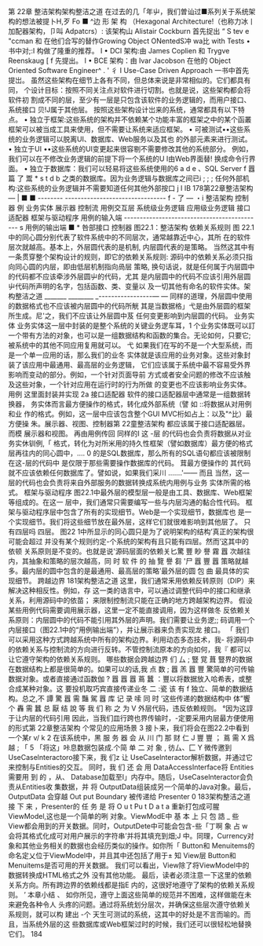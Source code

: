 第 22章
整洁架构架构整洁之道
在过去的几「年屮，我们曽讪过■系列关于系统架构的想法被提卜H,歹
Fo
■ ^边 形 架 构 （Hexagonal Architecture!（也称力冰丨加配器架构，卩叫 
Adpatcrs）: 该架构山 Alistair Cockburn 首先捉出 “ S tev e "ccman 和 
在他们合写的替作Growing Object ONentedS冲 wa比 with Tests •书中对;:I 构做了隆重的推荐。 I
• DCI 架构:由 James Coplien 和 Trygve Reenskaug [ f 先提出。 I
• BCE 架构：由 Ivar Jacobson 在他的 Object Oriented Software Engineer^ . 
' 彳 I
Use-Case Driven Approach 一书中首先提岀。 虽然这些架构在细节上各有不同，但总体来说是非常相似的。它们都具有同， 
个设计目标：按照不同关注点对软件进行切割。也就是说，这些架构都会将软件初 
割成不同的层，至少有一层是只包含该软件的业务逻辑的，而用户接口、系统接口 
贝!J属于其他层。
按照这些架构设计岀来的系统，通常都具有以下特点。
• 独立于框架:这些系统的架构并不依赖某个功能丰富的框架之中的某个函叢 
框架可以被当成工具来使用，但不需要让系统来适应框架。
• 可被测试••这些系统的业务逻辑可以脱离UI、数据库、Web服务以及其也 的外部元素来进行测试。
• 独立于UI ••这些系统的UI变更起来很容剔不需要修改其他的系统部分。 
例如，我们可以在不修改业务逻辑的前提下将一个系统的U I由Web界面替! 换成命令行界面。
• 独立于数据库：我们可以轻易将这些系统使用的6 a d e 、SQL Server f 囂 篇 了 鬻 * s t d b 之类的数据库。因为业务逻辑与数据库之间已i ; ; ; 任何外部机构:这些系统的业务逻辑并不需要知道任何其他外部按口 j
I IB
178第22章整洁架构
—
| ■ ■ -------- -------------------------------- f - 了 — ・i
整洁架构
控制器
例
业务实体
展示器
控制流 用例交互层
系统级业务逻辑 
应用级业务逻辑 
接口适配器
框架与驱动程序
用例的输入端
-------------------------------------------- s
用例的输出端
■
*
咎部接口 控制器
图22.1：整洁架构
依赖关系规则
图 22.1中的同心圆分别代表了软件系统中的不同层次，通常越靠近中心，其所
在的软件层次就越高。基本上，外层圆代表的是机制, 内层圆代表的是策略。
当然这其中有一条贯穿整个架构设计的规则，即它的依赖关系规则:
源码中的依赖关系必须只指向同心圆的内层，即由低层机制指向咼层
策略,
换句话说，就是任何属于内层圆中的代码都不应该牵涉外层圆屮的代码，尤其 
是内层圆中的代码不应该引用外层圆屮代码所声明的名字，包括函数、类、变量以 
及一切其他有命名的软件实体。架构整洁之道 _______ ________ _-----------------— —
同样的道理，外层圆中使用的数据格式也不应该被内层圆中的代码所觥 
其是当数据格」弋是由外层圆的框架所生成。尼'之，我们不应该让外层圆中芨 
任何变更影响到内层圆的代码。
业务实体
业务实体这一层中封装的是整个系统的关键业务逻车耳，1 个业务实体既可以訂 
一个带有方法的对象，也可以是一组数据结构和函数的集合。无论如何，只要它; 
被系统中的其他不同应用复用就可以。 弋
如果我们在写的不是一个大型系统，而是一个单一应用的话，那么我们的业冬 
实体就是该应用的业务对象。这些对象封装了该应用中最通用、最高层的业务逻辑， 
它们应该属于系统中最不容易受外界影响而变动的部分。例如，一个针对页面导前 
方式或者安全问题的修改不应该触及这些对象，一个针对应用在运行时的行为所做 
的变更也不应该影响业务实体。
用例
这里面封装并实现
2a
接口适配器
软件的接口适配器层中通常是一组数据转换器，
务实体而言最方便操作的格式，转化成外部系统（譬 如 ::将数据从对用例和业 
作的格式。例如，这一层中应该包含整个GUI MVC桁如占上：以及"^比）最方便操 
朱。展示器、视图、控制器第 22童整洁架构
都应该属于接口适配器层。而模 
展示器和视图。 再由用例传回
同样的I 这 -层 的代码也会负责将数据从对业务实休钏例,「 
格式，转化为对所米用的持久性框架（譬如数据库）最方便的格式 
层再往内的同心圆中，.... 0
的是SQL数据库，那么所有的SQL语句都应该被限制在这-层的代码中 
是仅限于那些需要操作数据库的代码。
茸最方便操作的
其代码就不应该依赖任何数据库了。譬如说，如果我们采川
.......'—— 而且
当然，这—层的代码也会负责将来自外部服务的数据转换成系统内用例与业务 
实体所需的格式。
框架与驱动程序
图22.1中最外层的模型层一般是由工具、数据库、Web框架等组成的。在这一 层中，我们通常只需要编写一些与内层沟通的黏合性代码。
框架与驱动程序层中包含了所有的实现细节。Web是一个实现细节，数据库也 是一个实现细节。我们将这些细节放在最外层，这样它们就很难影响到其他层了。
只有四层吗
四层。
图22 1中所显示的同心圆只是为了说明架构的结构’真正的架构很可能会超过 
并没有某个规则约定-个系统的架构有且只能有四层。然而’这其中的依顿 
关系原则是不变的。也就是说'源码层面的依赖关匕驚 豐 眇 譽 霧 囂 
次越往内，其抽象和策略的层次越高，同 时 软 件 的 抽 覽 譽 芻 '尸 囂 豐 囂 
策略就越多。最内层的圆中包含的是最通用、最高层的策略’最外层的圆 包 曲 
最具体的实现细节。
跨越边界
181架构整洁之道
这里，我们通常釆用依赖反转原则（DIP）来解决这种相反性。例如，存 
这一类的诰言中，可以通过调整代码中的接口和继承关系，利用源码中的依苗； 
来限制控制流只能在正确的地方跨越架构边界。
假设某些用例代码需要调用展示器，这里一定不能直接调用，因为这样做冬 
反依赖关系原则：内层圆中的代码不能引用其外层的声明。我们需要让业务逻;; 
码调用一个内层接口（图22.1中的“用例输出端”），并让展示器来负责实现龙 
接口。 
「
我们可以采用这种方式跨越系统中所有的架构边界。利用动态多态技术，我- 
将源码中的依赖关系与控制流的方向进行反转。不管控制流原本的方向如何，我『 
都可以让它遵守架构的依赖关系规则。
哪些数据会跨越边界
们 厶 ; 豎 覚 葺 豎界的数据在数据结构上都是很简单的。如果可以的话,我 
点 数 ; 囂 羔 囂 豐 驚简单的可传输数据对象。或者直接通过函数伽 
? 囂 囂 囂 蔦 蠶 ：豐以将数据放入哈希表，或整合成某种对象。这 
要投机取巧宾直接传递业冬 二 :瓷 该 有 f 独立、简单的数据结构。总之,不 譚 驚 囂 需 豔 駕 囂 库 记 录 嗦 同 时 ’这些传递的数据结构中 
体”饗 个 轟 需 蠶 总 厭 结 說 等 我 们 称 之 为 V 
外层代码，违反依赖规则。 °因为这諄于让内层的代码引用
因此，当我们皿行跨也界传输时，-定要采用内层最方便使用的形式第 22章整洁架构
个常见的应用场景
3
接卜来，我们将会在图22.2中看到一个某r v/ k 2 在该系统中，黑 服 务 器 会 从 川 门 那 财 仁 J 豐 豐 ； 蔦 
需 X 爲 越 ; 「 5 「将这」咔息数据包装成.个简 单 二 对 象 , 
彷厶、匚 Y 微传邀到UseCaselnteractoro接下来，我
们z 让 UseCaselnteractor解析数据，并通过它来控制与Entities的交互。 同时，我 们 还 会 用 DataAccessInterface将 Entities需要用 到 的 ，从、 Database加载至I」内存中。随后，UseCaselnteractor会负责从Entities收 集数据，并 将 OutputData组装成另一个简单的Java对象。最后，OutputData 会穿越 Out put Boundary 被传递给 Presenter 0
183架构整洁之道
接 下 来 ，Presenter的 任 务 是 将 O u t Pu t D a t a 重新打包成可腥 
ViewModel,这也是一个简单的咧 对象。ViewModE中 基 本 上 只 包 誥 _ 些 View都会用到的开关数据。同时，OutputDete中可能会包含-些「丁啊 象 占 w 会将其格式化成可对用户展示的字符串’并将其填充到畑;J 中。同理，Currency对象和其他业务相关的数据也会经历类似的操作。如你所「 
Button和 Menuitems的命名定乂位于ViewModel中，并且其中还包括了用于± 知 View层 Button和 Menuitems是否可用的开关数据。
我们可以看出，View除了将ViewModel中的数据转换成HTML格式之外 没有其他功能。
最后，读者必须注意一下这里的依赖关系方向。所有跨边界的依赖线都是指E 
内的，这很好地遵守了架构的依赖关系规则。 ’
本章小结
、 如你所见，遵守上面这些简单的规范并不困难，这样做能在未来避免各种令人 
头疼的问题。通过将系统划分层次，并确保这些层次遵守依赖关系规则，就可以构 
建出 -个 天生可测试的系统，这其中的好处是不言而喻的。而且，当系统外层的这 
些数据库或Web框架过时的时候，我们还可以很轻松地替换它们。
184